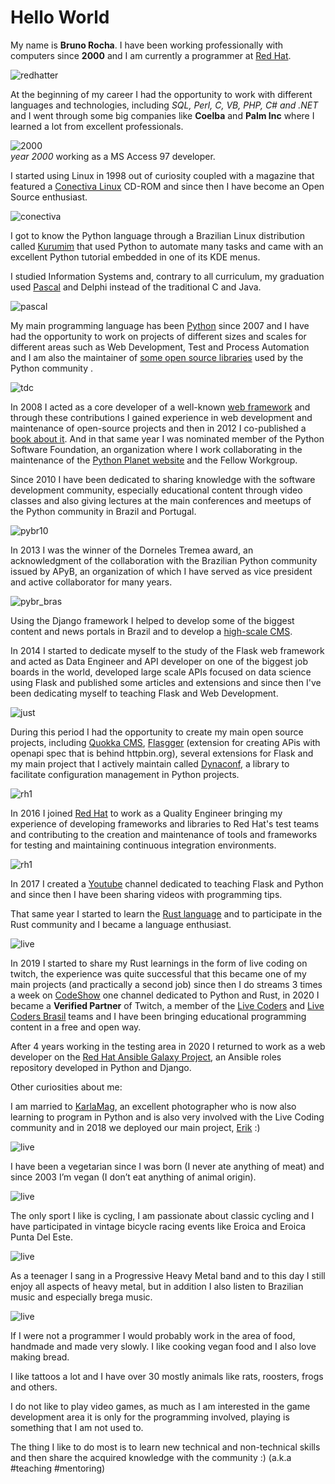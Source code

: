 # Hello World

My name is **Bruno Rocha**. I have been working professionally with computers since **2000** and I am currently a programmer at [Red Hat](https://redhat.com).

![redhatter](img/redhat_avatar2.png)

At the beginning of my career I had the opportunity to work with different languages ​​and technologies, including _SQL, Perl, C, VB, PHP, C# and .NET_ and I went through some big companies like **Coelba** and **Palm Inc** where I learned a lot from excellent professionals.

![2000](img/itacomp_2000.jpg)
<br>_year 2000_ working as a MS Access 97 developer.

I started using Linux in 1998 out of curiosity coupled with a magazine that featured a [Conectiva Linux](https://en.wikipedia.org/wiki/Mandriva_Linux) CD-ROM and since then I have become an Open Source enthusiast.

![conectiva](https://upload.wikimedia.org/wikipedia/commons/thumb/a/af/Conectiva_Linux_3.0.jpg/330px-Conectiva_Linux_3.0.jpg)

I got to know the Python language through a Brazilian Linux distribution called [Kurumim](https://en.wikipedia.org/wiki/Kurumin) that used Python to automate many tasks and came with an excellent Python tutorial embedded in one of its KDE menus.

I studied Information Systems and, contrary to all curriculum, my graduation used [Pascal](https://en.wikipedia.org/wiki/Pascal_(programming_language)) and Delphi instead of the traditional C and Java.

![pascal](https://upload.wikimedia.org/wikipedia/commons/thumb/d/df/Turbo_Pascal_7.0_Scrren.png/300px-Turbo_Pascal_7.0_Scrren.png)

My main programming language has been [Python](https://python.org) since 2007 and I have had the opportunity to work on projects of different sizes and scales for different areas such as Web Development, Test and Process Automation and I am also the maintainer of [some open source libraries](https://pypi.org/user/rochacbruno/) used by the Python community .

![tdc](img/tdc2010.jpg)

In 2008 I acted as a core developer of a well-known [web framework](https://web2py.com/) and through these contributions I gained experience in web development and maintenance of open-source projects and then in 2012 I co-published a [book about it](https://www.packtpub.com/web-development/web2py-application-development-cookbook). And in that same year I was nominated member of the Python Software Foundation, an organization where I work collaborating in the maintenance of the [Python Planet website](https://github.com/python/planet) and the Fellow Workgroup.

Since 2010 I have been dedicated to sharing knowledge with the software development community, especially educational content through video classes and also giving lectures at the main conferences and meetups of the Python community in Brazil and Portugal.

![pybr10](img/pybr10_.jpg)

In 2013 I was the winner of the Dorneles Tremea award, an acknowledgment of the collaboration with the Brazilian Python community issued by APyB, an organization of which I have served as vice president and active collaborator for many years.

![pybr_bras](img/pybr_brasilia.jpg)

Using the Django framework I helped to develop some of the biggest content and news portals in Brazil and to develop a [high-scale CMS](https://github.com/opps/opps).

In 2014 I started to dedicate myself to the study of the Flask web framework and acted as Data Engineer and API developer on one of the biggest job boards in the world, developed large scale APIs focused on data science using Flask and published some articles and extensions and since then I've been dedicating myself to teaching Flask and Web Development.

![just](img/just_python.jpg)

During this period I had the opportunity to create my main open source projects, including [Quokka CMS](https://github.com/quokkaproject), [Flasgger](https://github.com/flasgger) (extension for creating APis with openapi spec that is behind httpbin.org), several extensions for Flask and my main project that I actively maintain called [Dynaconf](https://github.com/dynaconf), a library to facilitate configuration management in Python projects.

![rh1](img/redhat_photo1.jpg)

In 2016 I joined [Red Hat](https://redhat.com) to work as a Quality Engineer bringing my experience of developing frameworks and libraries to Red Hat's test teams and contributing to the creation and maintenance of tools and frameworks for testing and maintaining continuous integration environments.

![rh1](img/redhat_qcon.jpg)

In 2017 I created a [Youtube](https://youtube.com/CodeShowBR) channel dedicated to teaching Flask and Python and since then I have been sharing videos with programming tips.


That same year I started to learn the [Rust language](https://rust-lang.org) and to participate in the Rust community and I became a language enthusiast.

![live](img/live.jpg)

In 2019 I started to share my Rust learnings in the form of live coding on twitch, the experience was quite successful that this became one of my main projects (and practically a second job) since then I do streams 3 times a week on [CodeShow](https://twitch.tv/codeshow) one channel dedicated to Python and Rust, in 2020 I became a **Verified Partner** of Twitch, a member of the [Live Coders](https://twitch.tv/teams/livecoders) and [Live Coders Brasil]((https://twitch.tv/teams/livecodersbrasil)) teams and I have been bringing educational programming content in a free and open way.

After 4 years working in the testing area in 2020 I returned to work as a web developer on the [Red Hat Ansible Galaxy Project](https://galaxy.ansible.com/), an Ansible roles repository developed in Python and Django.

Other curiosities about me:

I am married to [KarlaMag](https://twitch.tv/KarlaMag), an excellent photographer who is now also learning to program in Python and is also very involved with the Live Coding community and in 2018 we deployed our main project, [Erik](https://instagram.com/erikices) :)

![live](img/erik.jpg)

I have been a vegetarian since I was born (I never ate anything of meat) and since 2003 I’m vegan (I don’t eat anything of animal origin).

![live](img/vegan.jpg)

The only sport I like is cycling, I am passionate about classic cycling and I have participated in vintage bicycle racing events like Eroica and Eroica Punta Del Este.

![live](img/cycling.jpg)

As a teenager I sang in a Progressive Heavy Metal band and to this day I still enjoy all aspects of heavy metal, but in addition I also listen to Brazilian music and especially brega music.

![live](img/metal.jpg)

If I were not a programmer I would probably work in the area of ​​food, handmade and made very slowly. I like cooking vegan food and I also love making bread.

I like tattoos a lot and I have over 30 mostly animals like rats, roosters, frogs and others.

I do not like to play video games, as much as I am interested in the game development area it is only for the programming involved, playing is something that I am not used to.

The thing I like to do most is to learn new technical and non-technical skills and then share the acquired knowledge with the community :) (a.k.a #teaching #mentoring)

